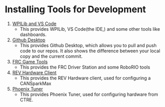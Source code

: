 Installing Tools for Development
===
1. [WPILib and VS Code](https://github.com/wpilibsuite/allwpilib/releases)
	- This provides WPILib, VS Code(the IDE,) and some other tools like dashboards.
2. [Github Desktop](https://desktop.github.com/)
	- This provides Github Desktop, which allows you to pull and push code to our repos. It also shows the difference between your local copy and the current commit.
3. [FRC Game Tools](https://www.ni.com/en-us/support/downloads/drivers/download.frc-game-tools.html)
	- This provides the FRC Driver Station and some RoboRIO tools
4. [REV Hardware Client](https://docs.revrobotics.com/rev-hardware-client/)
	- This provides the REV Hardware client, used for configuring a CANSparkMax
5. [Phoenix Tuner](https://store.ctr-electronics.com/software/)
	- This provides Phoenix Tuner, used for configuring hardware from CTRE.